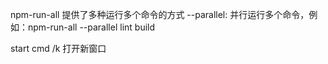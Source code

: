 npm-run-all 提供了多种运行多个命令的方式
--parallel: 并行运行多个命令，例如：npm-run-all --parallel lint build

start cmd /k 打开新窗口

